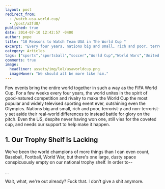 ```yaml
---
layout: post
redirect_from: 
  - /watch-usa-world-cup/
  - /post/a2fd8/
published: true
date: 2014-07-10 12:42:57 -0400
author: pope
title: "10 Reasons to Watch Team USA in The World Cup "
excerpt: "Every four years, nations big and small, rich and poor, terrorist-y and non-terrorist-y set aside their real-world differences to instead battle for glory on the pitch. Even the US, despite never having won one, still vies for the coveted cup, and needs our support to help make it happen."
category: Articles
tags: ["sports","sportsball","soccer","World Cup","World Wars","United States","USA USA USA","fuck your sport we'll just play the ones we can win"]
comments: true 
image:
  headliner: assets/img/lol/usaworldcup.png
  imageHover: "We should all be more like him."
---
```


Few events bring the entire world together in such a way as the FIFA World Cup. For a few weeks every four years, the world unites in the spirit of good-natured competition and rivalry to make the World Cup the most popular and widely televised sporting event ever, outshining even the Olympics. Nations big and small, rich and poor, terrorist-y and non-terrorist-y set aside their real-world differences to instead battle for glory on the pitch. Even the US, despite never having won one, still vies for the coveted cup, and needs our support to help make it happen.

1\. Our Trophy Shelf Is Lacking
-------------------------------

We've been the world champions of more things than I can even count, Baseball, Football, World War, but there's one large, dusty space conspicuously empty on our national trophy shelf. In order to--

...

Wait, what, we're out already? Fuck that. I don't give a shit anymore.